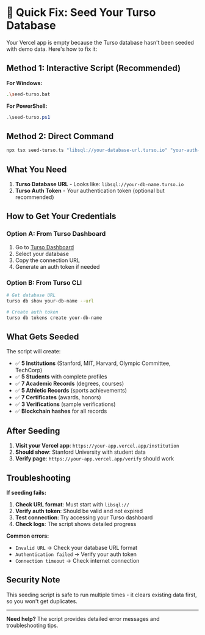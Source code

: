 # 🚀 Quick Fix: Seed Your Turso Database

Your Vercel app is empty because the Turso database hasn't been seeded with demo data. Here's how to fix it:

## Method 1: Interactive Script (Recommended)

**For Windows:**
```bash
.\seed-turso.bat
```

**For PowerShell:**
```powershell
.\seed-turso.ps1
```

## Method 2: Direct Command

```bash
npx tsx seed-turso.ts "libsql://your-database-url.turso.io" "your-auth-token"
```

## What You Need

1. **Turso Database URL** - Looks like: `libsql://your-db-name.turso.io`
2. **Turso Auth Token** - Your authentication token (optional but recommended)

## How to Get Your Credentials

### Option A: From Turso Dashboard
1. Go to [Turso Dashboard](https://turso.tech)
2. Select your database
3. Copy the connection URL
4. Generate an auth token if needed

### Option B: From Turso CLI
```bash
# Get database URL
turso db show your-db-name --url

# Create auth token
turso db tokens create your-db-name
```

## What Gets Seeded

The script will create:
- ✅ **5 Institutions** (Stanford, MIT, Harvard, Olympic Committee, TechCorp)
- ✅ **5 Students** with complete profiles
- ✅ **7 Academic Records** (degrees, courses)
- ✅ **5 Athletic Records** (sports achievements)
- ✅ **7 Certificates** (awards, honors)
- ✅ **3 Verifications** (sample verifications)
- ✅ **Blockchain hashes** for all records

## After Seeding

1. **Visit your Vercel app**: `https://your-app.vercel.app/institution`
2. **Should show**: Stanford University with student data
3. **Verify page**: `https://your-app.vercel.app/verify` should work

## Troubleshooting

**If seeding fails:**

1. **Check URL format**: Must start with `libsql://`
2. **Verify auth token**: Should be valid and not expired
3. **Test connection**: Try accessing your Turso dashboard
4. **Check logs**: The script shows detailed progress

**Common errors:**
- `Invalid URL` → Check your database URL format
- `Authentication failed` → Verify your auth token
- `Connection timeout` → Check internet connection

## Security Note

This seeding script is safe to run multiple times - it clears existing data first, so you won't get duplicates.

---

**Need help?** The script provides detailed error messages and troubleshooting tips.
